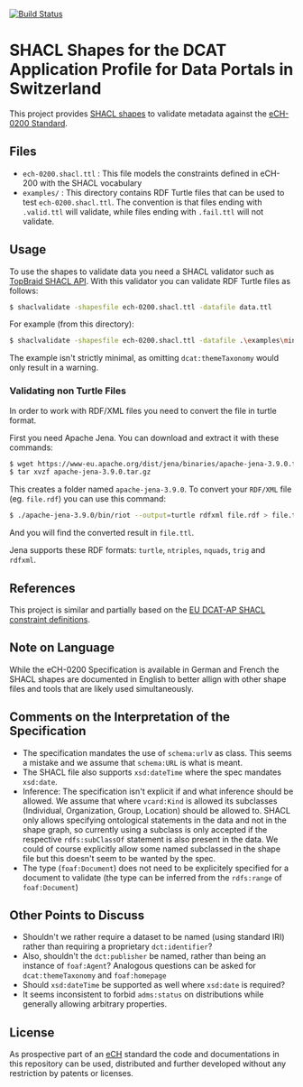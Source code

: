 [![Build Status](https://travis-ci.org/factsmission/dcat-ap-ch-shacl.svg?branch=master)](https://travis-ci.org/factsmission/dcat-ap-ch-shacl)

# SHACL Shapes for the DCAT Application Profile for Data Portals in Switzerland

This project provides [SHACL shapes](https://www.w3.org/TR/shacl/) to validate metadata against the [eCH-0200 Standard](https://www.ech.ch/vechweb/page?p=dossier&documentNumber=eCH-0200&documentVersion=1.0).

## Files

 * `ech-0200.shacl.ttl` : This file models the constraints defined in eCH-200 with the SHACL vocabulary
 * `examples/` : This directory contains RDF Turtle files that can be used to test `ech-0200.shacl.ttl`. The convention is that files ending with `.valid.ttl` will validate, while files ending with `.fail.ttl` will not validate.

## Usage

To use the shapes to validate data you need a SHACL validator such as [TopBraid SHACL API](https://github.com/TopQuadrant/shacl). With this validator you can validate RDF Turtle files as follows:

```BASH
$ shaclvalidate -shapesfile ech-0200.shacl.ttl -datafile data.ttl
```

For example (from this directory):

```BASH
$ shaclvalidate -shapesfile ech-0200.shacl.ttl -datafile .\examples\minimal.valid.ttl
```

The example isn't strictly minimal, as omitting `dcat:themeTaxonomy` would only result in a warning.

### Validating non Turtle Files

In order to work with RDF/XML files you need to convert the file in turtle format.

First you need Apache Jena. You can download and extract it with these commands:

```BASH
$ wget https://www-eu.apache.org/dist/jena/binaries/apache-jena-3.9.0.tar.gz
$ tar xvzf apache-jena-3.9.0.tar.gz
```

This creates a folder named `apache-jena-3.9.0`. To convert your `RDF/XML` file (eg. `file.rdf`) you can use this command:

```BASH
$ ./apache-jena-3.9.0/bin/riot --output=turtle rdfxml file.rdf > file.ttl
```

And you will find the converted result in `file.ttl`.

Jena supports these RDF formats: `turtle`, `ntriples`, `nquads`, `trig` and `rdfxml`.


## References

This project is similar and partially based on the [EU DCAT-AP SHACL constraint definitions](https://github.com/SEMICeu/dcat-ap_shacl).

## Note on Language

While the eCH-0200 Specification is available in German and French the SHACL shapes are documented in English to better allign with other shape files and tools that are likely used simultaneously.

## Comments on the Interpretation of the Specification

 * The specification mandates the use of `schema:url`v as class. This seems a mistake and we assume that `schema:URL` is what is meant.
 * The SHACL file also supports `xsd:dateTime` where the spec mandates `xsd:date`.
 * Inference: The specification isn't explicit if and what inference should be allowed. We assume that where `vcard:Kind` is allowed its subclasses (Individual, Organization, Group, Location) should be allowed to. SHACL only allows specifying ontological statements in the data and not in the shape graph, so currently using a subclass is only accepted if the respective `rdfs:subClassOf` statement is also present in the data. We could of course explicitly allow some named subclassed in the shape file but this doesn't seem to be wanted by the spec.
 * The type (`foaf:Document`) does not need to be explicitely specified for a document to validate (the type can be inferred from the `rdfs:range` of `foaf:Document`)

 ## Other Points to Discuss
 * Shouldn't we rather require a dataset to be named (using standard IRI) rather than requiring a proprietary `dct:identifier`?
 * Also, shouldn't the `dct:publisher` be named, rather than being an instance of `foaf:Agent`? Analogous questions can be asked for `dcat:themeTaxonomy` and `foaf:homepage`
 * Should `xsd:dateTime` be supported as well where `xsd:date` is required?
 * It seems inconsistent to forbid `adms:status` on distributions while generally allowing arbitrary properties.

## License

As prospective part of an [eCH](https://www.ech.ch/) standard the code and documentations in this repository can be used, distributed and further developed without any restriction by patents or licenses.
